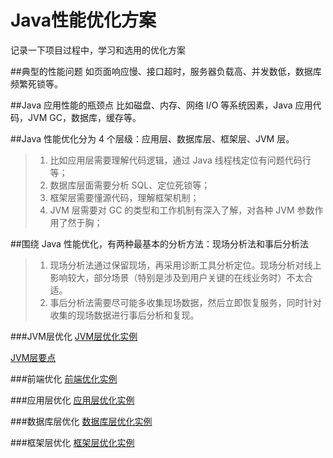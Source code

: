 # Java性能优化方案
记录一下项目过程中，学习和选用的优化方案

##典型的性能问题
如页面响应慢、接口超时，服务器负载高、并发数低，数据库频繁死锁等。

##Java 应用性能的瓶颈点
比如磁盘、内存、网络 I/O 等系统因素，Java 应用代码，JVM GC，数据库，缓存等。

##Java 性能优化分为 4 个层级：应用层、数据库层、框架层、JVM 层。
>1. 比如应用层需要理解代码逻辑，通过 Java 线程栈定位有问题代码行等；
>2. 数据库层面需要分析 SQL、定位死锁等；
>3. 框架层需要懂源代码，理解框架机制；
>4. JVM 层需要对 GC 的类型和工作机制有深入了解，对各种 JVM 参数作用了然于胸；

##围绕 Java 性能优化，有两种最基本的分析方法：现场分析法和事后分析法
>1. 现场分析法通过保留现场，再采用诊断工具分析定位。现场分析对线上影响较大，部分场景（特别是涉及到用户关键的在线业务时）不太合适。
>2. 事后分析法需要尽可能多收集现场数据，然后立即恢复服务，同时针对收集的现场数据进行事后分析和复现。

###JVM层优化
[JVM层优化实例]()

[JVM层要点](https://github.com/pgy1/optimize/blob/master/JVM%E5%B1%82%E4%BC%98%E5%8C%96/JVM%E5%B1%82%E8%A6%81%E7%82%B9.md)

###前端优化
[前端优化实例]()

###应用层优化
[应用层优化实例]()

###数据库层优化
[数据库层优化实例]()

###框架层优化
[框架层优化实例]()  
